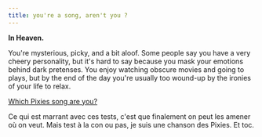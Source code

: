 ```yaml
---
title: you're a song, aren't you ?
---
```


**In Heaven.**

You're mysterious, picky, and a bit aloof. Some people say you have a very
cheery personality, but it's hard to say because you mask your emotions behind
dark pretenses. You enjoy watching obscure movies and going to plays, but by
the end of the day you're usually too wound-up by the ironies of your life to
relax.

[Which Pixies song are you?](http://www.eyeofdog.com/QuizPixies.html)

Ce qui est marrant avec ces tests, c'est que finalement on peut les amener où
on veut. Mais test à la con ou pas, je suis une chanson des Pixies. Et toc.

